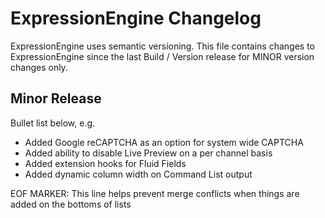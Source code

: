 # ExpressionEngine Changelog

ExpressionEngine uses semantic versioning. This file contains changes to ExpressionEngine since the last Build / Version release for MINOR version changes only.

## Minor Release

Bullet list below, e.g.
   - Added Google reCAPTCHA as an option for system wide CAPTCHA
   - Added ability to disable Live Preview on a per channel basis
   - Added extension hooks for Fluid Fields
   - Added dynamic column width on Command List output


EOF MARKER: This line helps prevent merge conflicts when things are
added on the bottoms of lists
